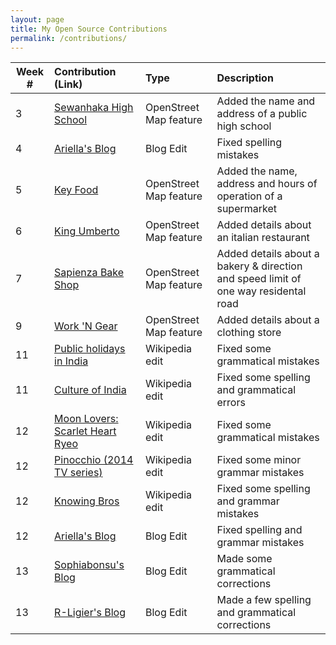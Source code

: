 ```yaml
---
layout: page
title: My Open Source Contributions
permalink: /contributions/
---
```


<!--
Type of the contribution should be "Wikipedia edit", "OpenStreet Map feature", "Project Documentation", "Project Code", "Blog Edit", etc.

The description should include a brief summary of what you did.

Replace the first row below with your contribution.

-->





| Week #       | Contribution (Link)  | Type  | Description |
|---|:---|:---|:---|
| 3 | [Sewanhaka High School](https://www.openstreetmap.org/changeset/74404582#map=19/40.71764/-73.68991) | OpenStreet Map feature | Added the name and address of a public high school     |
| 4 | [Ariella's Blog](https://github.com/hunter-college-ossd-fall-2019/ariella879-weekly/pull/7) | Blog Edit | Fixed spelling mistakes |
| 5 | [Key Food](https://www.openstreetmap.org/changeset/75049745) | OpenStreet Map feature  | Added the name, address and hours of operation of a supermarket |
| 6 | [King Umberto](https://www.openstreetmap.org/changeset/75353777) | OpenStreet Map feature | Added details about an italian restaurant |
| 7 | [Sapienza Bake Shop](https://www.openstreetmap.org/changeset/75639329#map=15/40.6965/-73.6933) | OpenStreet Map feature | Added details about a bakery & direction and speed limit of one way residental road |
| 9 | [Work 'N Gear](https://www.openstreetmap.org/changeset/76250445) | OpenStreet Map feature | Added details about a clothing store |
| 11 | [Public holidays in India](https://en.wikipedia.org/w/index.php?title=Public_holidays_in_India&diff=prev&oldid=925754970) | Wikipedia edit | Fixed some grammatical mistakes |
| 11 | [Culture of India](https://en.wikipedia.org/w/index.php?title=Culture_of_India&diff=prev&oldid=925758350) | Wikipedia edit | Fixed some spelling and grammatical errors |
| 12 | [Moon Lovers: Scarlet Heart Ryeo](https://en.wikipedia.org/w/index.php?title=Moon_Lovers%3A_Scarlet_Heart_Ryeo&type=revision&diff=926670211&oldid=926543267) | Wikipedia edit | Fixed some grammatical mistakes |
| 12 | [Pinocchio (2014 TV series)](https://en.wikipedia.org/w/index.php?title=Pinocchio_%282014_TV_series%29&type=revision&diff=926672555&oldid=917598090) | Wikipedia edit | Fixed some minor grammar mistakes |
| 12 | [Knowing Bros](https://en.wikipedia.org/w/index.php?title=Knowing_Bros&type=revision&diff=926688885&oldid=926567413) | Wikipedia edit | Fixed some spelling and grammar mistakes |
| 12 | [Ariella's Blog](https://github.com/hunter-college-ossd-fall-2019/ariella879-weekly/pull/8) | Blog Edit | Fixed spelling and grammar mistakes |
| 13 | [Sophiabonsu's Blog](https://github.com/hunter-college-ossd-fall-2019/sophiabonsu-weekly/pull/4) | Blog Edit | Made some grammatical corrections |
| 13 | [R-Ligier's Blog](https://github.com/hunter-college-ossd-fall-2019/R-Ligier-weekly/pull/5) | Blog Edit | Made a few spelling and grammatical corrections |
